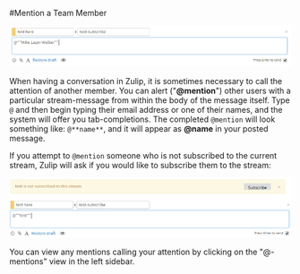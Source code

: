 #Mention a Team Member

![Mention a Team Member](/static/images/help/mention_user.png)

When having a conversation in Zulip, it is sometimes necessary to call the attention of another member. You can alert ("**@mention**") other users with a particular stream-message from within the body of the message itself. Type `@` and then begin typing their email address or one of their names, and the system will offer you tab-completions. The completed `@mention` will look something like: `@**name**`, and it will appear as **@name** in your posted message.

If you attempt to `@mention` someone who is not subscribed to the current stream, Zulip will ask if you would like to subscribe them to the stream:

![A User Who is Not Subscribed](/static/images/help/mention_user_not_subscribed.png)

You can view any mentions calling your attention by clicking on the "@-mentions" view in the left sidebar.
